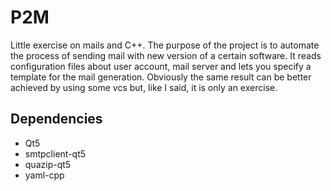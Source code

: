 P2M
====

Little exercise on mails and C++.
The purpose of the project is to automate the process of sending mail with new version of a certain software. It reads configuration files about user account, mail server and lets you specify a template for the mail generation. 
Obviously the same result can be better achieved by using some vcs but, like I said, it is only an exercise.

## Dependencies

 * Qt5
 * smtpclient-qt5
 * quazip-qt5
 * yaml-cpp